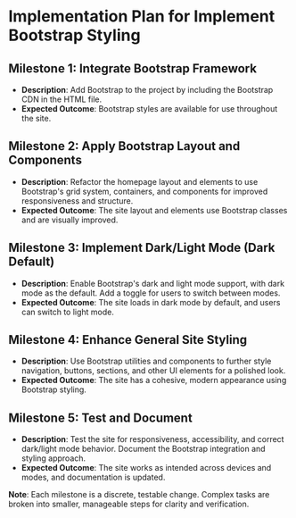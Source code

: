 # Implementation Plan for Implement Bootstrap Styling

## Milestone 1: Integrate Bootstrap Framework
- **Description**: Add Bootstrap to the project by including the Bootstrap CDN in the HTML file.
- **Expected Outcome**: Bootstrap styles are available for use throughout the site.

## Milestone 2: Apply Bootstrap Layout and Components
- **Description**: Refactor the homepage layout and elements to use Bootstrap's grid system, containers, and components for improved responsiveness and structure.
- **Expected Outcome**: The site layout and elements use Bootstrap classes and are visually improved.

## Milestone 3: Implement Dark/Light Mode (Dark Default)
- **Description**: Enable Bootstrap's dark and light mode support, with dark mode as the default. Add a toggle for users to switch between modes.
- **Expected Outcome**: The site loads in dark mode by default, and users can switch to light mode.

## Milestone 4: Enhance General Site Styling
- **Description**: Use Bootstrap utilities and components to further style navigation, buttons, sections, and other UI elements for a polished look.
- **Expected Outcome**: The site has a cohesive, modern appearance using Bootstrap styling.

## Milestone 5: Test and Document
- **Description**: Test the site for responsiveness, accessibility, and correct dark/light mode behavior. Document the Bootstrap integration and styling approach.
- **Expected Outcome**: The site works as intended across devices and modes, and documentation is updated.

**Note**: Each milestone is a discrete, testable change. Complex tasks are broken into smaller, manageable steps for clarity and verification.